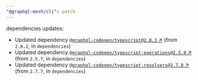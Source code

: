 ```yaml
---
"@graphql-mesh/cli": patch
---
```

dependencies updates:
  - Updated dependency [`@graphql-codegen/typescript@2.8.3` ↗︎](https://www.npmjs.com/package/@graphql-codegen/typescript/v/2.8.3) (from `2.8.2`, in `dependencies`)
  - Updated dependency [`@graphql-codegen/typescript-operations@2.5.8` ↗︎](https://www.npmjs.com/package/@graphql-codegen/typescript-operations/v/2.5.8) (from `2.5.7`, in `dependencies`)
  - Updated dependency [`@graphql-codegen/typescript-resolvers@2.7.8` ↗︎](https://www.npmjs.com/package/@graphql-codegen/typescript-resolvers/v/2.7.8) (from `2.7.7`, in `dependencies`)
